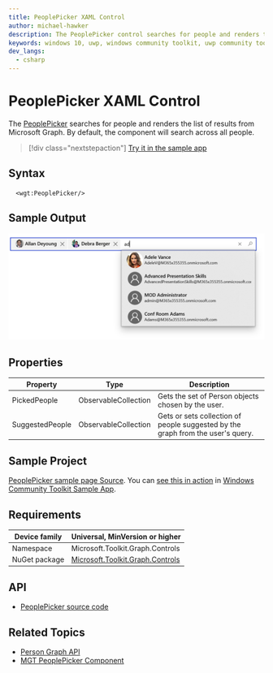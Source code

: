 ```yaml
---
title: PeoplePicker XAML Control
author: michael-hawker
description: The PeoplePicker control searches for people and renders the list of results from Microsoft Graph.
keywords: windows 10, uwp, windows community toolkit, uwp community toolkit, uwp toolkit, people, peoplepicker, picker, graph
dev_langs:
  - csharp
---
```


# PeoplePicker XAML Control

The [PeoplePicker](https://docs.microsoft.com/dotnet/api/microsoft.toolkit.uwp.ui.controls.graph.peoplepicker) searches for people and renders the list of results from Microsoft Graph. By default, the component will search across all people.

> [!div class="nextstepaction"]
> [Try it in the sample app](uwpct://controls?sample=PeoplePicker)

## Syntax

```xaml
  <wgt:PeoplePicker/>
```

## Sample Output

![PeoplePicker Control](../../resources/images/Graph/Controls/PeoplePicker.png)

## Properties

| Property | Type | Description |
| -- | -- | -- |
| PickedPeople | ObservableCollection<Person> | Gets the set of Person objects chosen by the user. |
| SuggestedPeople | ObservableCollection<Person> | Gets or sets collection of people suggested by the graph from the user's query. |

## Sample Project

[PeoplePicker sample page Source](https://github.com/Microsoft/WindowsCommunityToolkit//tree/master/Microsoft.Toolkit.Uwp.SampleApp/SamplePages/PeoplePicker). You can [see this in action](uwpct://Controls?sample=PeoplePicker) in [Windows Community Toolkit Sample App](http://aka.ms/uwptoolkitapp).

## Requirements

| Device family | Universal, MinVersion or higher |
| -- | -- |
| Namespace | Microsoft.Toolkit.Graph.Controls |
| NuGet package | [Microsoft.Toolkit.Graph.Controls](https://www.nuget.org/packages/Microsoft.Toolkit.Graph.Controls) |

## API

* [PeoplePicker source code](https://github.com/windows-toolkit/Graph-Controls/tree/master/Microsoft.Toolkit.Graph.Controls/Controls/PeoplePicker)

## Related Topics

* [Person Graph API](https://docs.microsoft.com/en-us/graph/api/resources/person?view=graph-rest-beta)
* [MGT PeoplePicker Component](https://docs.microsoft.com/graph/toolkit/components/people-picker)
